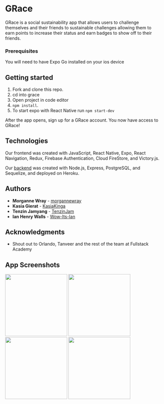 # GRace

GRace is a social sustainability app that allows users to challenge themselves and their friends to sustainable challenges allowing them to earn points to increase their status and earn badges to show off to their friends. 

### Prerequisites

You will need to have Expo Go installed on your ios device 

## Getting started

1. Fork and clone this repo.
2. cd into grace
3. Open project in code editor
3. `npm install`.
4. To start expo with React Native run `npm start-dev`

After the app opens, sign up for a GRace account. You now have access to GRace!


## Technologies
Our frontend was created with JavaScript, React Native, Expo, React Navigation, Redux, Firebase Authentication, Cloud FireStore, and Victory.js.


Our [backend](https://github.com/async-awaitress/grace-backend/) was created with Node.js, Express, PostgreSQL, and Sequelize, and deployed on Heroku.


## Authors

* **Morganne Wray** - [morgannewray](https://github.com/morgannewray)
* **Kasia Gierat** - [KasiaKinga](https://github.com/KasiaKinga)
* **Tenzin Jamyang** - [TenzinJam](https://github.com/TenzinJam)
* **Ian Henry Walls** - [Wow-Its-Ian](https://github.com/Wow-Its-Ian)


## Acknowledgments

* Shout out to Orlando, Tanveer and the rest of the team at Fullstack Academy 

## App Screenshots
<img src="https://user-images.githubusercontent.com/67336130/108130571-dfa09c80-707d-11eb-8815-c7d91f5ffc66.PNG" width="200" />
<img src="https://user-images.githubusercontent.com/67336130/108130615-edeeb880-707d-11eb-8716-a79ff2ceddcc.PNG" width="200" />
<img src="https://user-images.githubusercontent.com/67336130/108130593-e7604100-707d-11eb-85d8-e77320e4e918.PNG" width="200" />
<img src="https://user-images.githubusercontent.com/67336130/108130603-eaf3c800-707d-11eb-90c0-ae7f7b862c29.PNG" width="200" />


